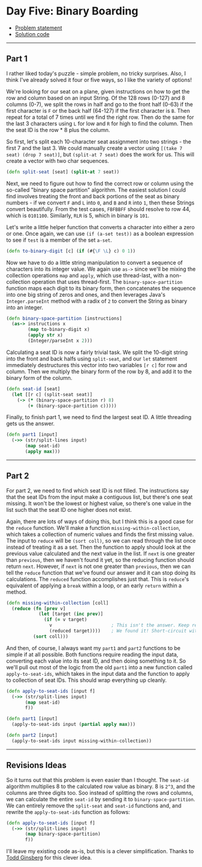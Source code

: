 # Day Five: Binary Boarding

* [Problem statement](https://adventofcode.com/2020/day/5)
* [Solution code](https://github.com/abyala/advent-2020-clojure/blob/master/src/advent_2020_clojure/day05.clj)

---

## Part 1

I rather liked today's puzzle - simple problem, no tricky surprises. Also, I think I've already
solved it four or five ways, so I like the variety of options!

We're looking for our seat on a plane, given instructions on how to get the row and column based on
an input String. Of the 128 rows (0-127) and 8 columns (0-7), we split the rows in half and go to
the front half (0-63) if the first character is `F` or the back half (64-127) if the first character
is `B`. Then repeat for a total of 7 times until we find the right row.  Then do the same for the 
last 3 characters using `L` for low and `R` for high to find the column. Then the seat ID is
the row * 8 plus the column.

So first, let's split each 10-character seat assignment into two strings - the first 7 and the last 3.
We could manually create a vector using `[(take 7 seat) (drop 7 seat)]`, but `(split-at 7 seat)`
does the work for us. This will create a vector with two char sequences.

```clojure
(defn split-seat [seat] (split-at 7 seat))
```

Next, we need to figure out how to find the correct row or column using the so-called "binary
space partition" algorithm. The easiest solution I could find involves treating the front and back
portions of the seat as binary numbers - if we convert `F` and `L` into `0`, and `B` and `R` into `1`,
then these Strings convert beautifully. From the test cases, `FBFBBFF` should resolve to row 44,
which is `0101100`. Similarly, `RLR` is 5, which in binary is `101`.

Let's write a little helper function that converts a character into either a zero or one. Once
again, we can use `(if (a-set test))` as a boolean expression to see if `test` is a member of the
set `a-set`.

```clojure
(defn to-binary-digit [c] (if (#{\F \L} c) 0 1))
```

Now we have to do a little string manipulation to convert a sequence of characters into its integer
value. We again use `as->` since we'll be mixing the collection operations `map` and `apply`, which
use thread-last, with a non-collection operation that uses thread-first. The `binary-space-partition`
function maps each digit to its binary form, then concatenates the sequence into one big string of
zeros and ones, and then leverages Java's `Integer.parseInt` method with a radix of `2` to
convert the String as binary into an integer.

```clojure
(defn binary-space-partition [instructions]
  (as-> instructions x
        (map to-binary-digit x)
        (apply str x)
        (Integer/parseInt x 2)))
```
  
Calculating a seat ID is now a fairly trivial task. We split the 10-digit string into the front
and back halfs using `split-seat`, and our `let` statement immediately destructures this vector
into two variables `[r c]` for row and column. Then we multiply the binary form of the row by 8,
and add it to the binary form of the column.

```clojure
(defn seat-id [seat]
  (let [[r c] (split-seat seat)]
    (-> (* (binary-space-partition r) 8)
        (+ (binary-space-partition c)))))
```

Finally, to finish part 1, we need to find the largest seat ID.  A little threading gets us the
answer.

```clojure
(defn part1 [input]
  (->> (str/split-lines input)
       (map seat-id)
       (apply max)))
```

---

## Part 2

For part 2, we need to find which seat ID is not filled. The instructions say that the seat IDs
from the input make a contiguous list, but there's one seat missing. It won't be the lowest or
highest value, so there's one value in the list such that the seat ID one higher does not exist.

Again, there are lots of ways of doing this, but I think this is a good case for the `reduce`
function. We'll make a function `missing-within-collection`, which takes a collection of numeric
values and finds the first missing value. The input to `reduce` will be `(sort coll)`, so we
can read through the list once instead of treating it as a set. Then the function to apply should
look at the previous value calculated and the next value in the list. If `next` is one greater 
than `previous`, then we haven't found it yet, so the reducing function should return `next`.
However, if `next` is not one greater than `previous`, then we can tell the `reduce` function that
we've found our answer and it can stop doing its calculations. The `reduced` function accomplishes
just that. This is `reduce`'s equivalent of applying a `break` within a loop, or an early `return`
within a method.

```clojure
(defn missing-within-collection [coll]
  (reduce (fn [prev v]
            (let [target (inc prev)]
              (if (= v target)
                v                      ; This isn't the answer. Keep reducing.
                (reduced target))))    ; We found it! Short-circuit with the value we didn't find.
          (sort coll)))
```

And then, of course, I always want my `part1` and `part2` functions to be simple if at all possible.
Both functions require reading the input data, converting each value into its seat ID, and then
doing something to it. So we'll pull out most of the logic from the old `part1` into a new function
called `apply-to-seat-ids`, which takes in the input data and the function to apply to collection
of seat IDs.  This should wrap everything up cleanly.

```clojure
(defn apply-to-seat-ids [input f]
  (->> (str/split-lines input)
       (map seat-id)
       f))

(defn part1 [input]
  (apply-to-seat-ids input (partial apply max)))

(defn part2 [input]
  (apply-to-seat-ids input missing-within-collection))
```

---

## Revisions Ideas

So it turns out that this problem is even easier than I thought. The `seat-id` algorithm multiplies 8 to the calculated
row value as binary. 8 is `2^3`, and the columns are three digits too.  Soo instead of splitting the rows and columns,
we can calculate the entire `seat-id` by sending it to `binary-space-partition`. We can entirely remove the
`split-seat` and `seat-id` functions and, and rewrite the `apply-to-seat-ids` function as follows:

```clojure
(defn apply-to-seat-ids [input f]
  (->> (str/split-lines input)
       (map binary-space-partition)
       f))
```

I'll leave my existing code as-is, but this is a clever simplification. Thanks to
[Todd Ginsberg](https://twitter.com/ToddGinsberg) for this clever idea.